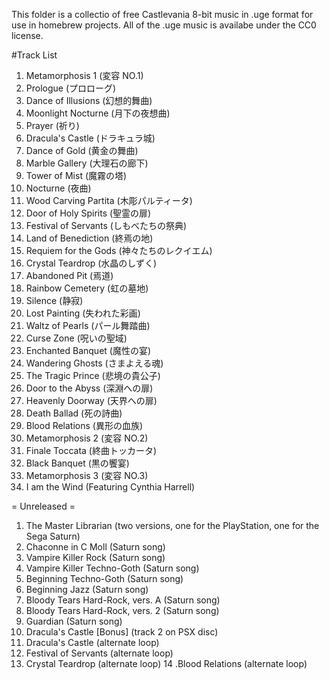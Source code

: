 This folder is a collectio of free Castlevania 8-bit music in .uge format for use in homebrew projects.
All of the .uge music is availabe under the CC0 license.

#Track List

1. Metamorphosis 1 (変容 NO.1)
2. Prologue (プロローグ)
3. Dance of Illusions (幻想的舞曲)
4. Moonlight Nocturne (月下の夜想曲)
5. Prayer (祈り)
6. Dracula's Castle (ドラキュラ城)
7. Dance of Gold (黄金の舞曲)
8. Marble Gallery (大理石の廊下)
9. Tower of Mist (魔霧の塔)
10. Nocturne (夜曲)
11. Wood Carving Partita (木彫パルティータ)
12. Door of Holy Spirits (聖霊の扉)
13. Festival of Servants (しもべたちの祭典)
14. Land of Benediction (終焉の地)
15. Requiem for the Gods (神々たちのレクイエム)
16. Crystal Teardrop (水晶のしずく)
17. Abandoned Pit (焉道)
18. Rainbow Cemetery (虹の墓地)
19. Silence (静寂)
20. Lost Painting (失われた彩画)
21. Waltz of Pearls (パール舞踏曲)
22. Curse Zone (呪いの聖域)
23. Enchanted Banquet (魔性の宴)
24. Wandering Ghosts (さまよえる魂)
25. The Tragic Prince (悲境の貴公子)
26. Door to the Abyss (深淵への扉)
27. Heavenly Doorway (天界への扉)
28. Death Ballad (死の詩曲)
29. Blood Relations (異形の血族)
30. Metamorphosis 2 (変容 NO.2)
31. Finale Toccata (終曲トッカータ)
32. Black Banquet (黒の饗宴)
33. Metamorphosis 3 (変容 NO.3)
34. I am the Wind (Featuring Cynthia Harrell)

= Unreleased =

01. The Master Librarian (two versions, one for the PlayStation, one for the Sega Saturn)
02. Chaconne in C Moll (Saturn song)
03. Vampire Killer Rock (Saturn song)
04. Vampire Killer Techno-Goth (Saturn song)
05. Beginning Techno-Goth (Saturn song)
06. Beginning Jazz (Saturn song)
07. Bloody Tears Hard-Rock, vers. A (Saturn song)
08. Bloody Tears Hard-Rock, vers. 2 (Saturn song)
09. Guardian (Saturn song)
10. Dracula's Castle [Bonus] (track 2 on PSX disc)
11. Dracula's Castle (alternate loop)
12. Festival of Servants (alternate loop)
13. Crystal Teardrop (alternate loop)
14 .Blood Relations (alternate loop)
